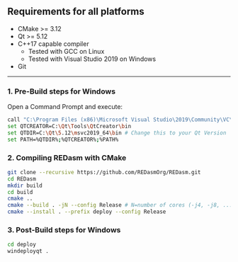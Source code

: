 ## Requirements for all platforms
* CMake >= 3.12
* Qt >= 5.12
* C++17 capable compiler
  * Tested with GCC on Linux
  * Tested with Visual Studio 2019 on Windows
* Git
****
### 1. Pre-Build steps for Windows
Open a Command Prompt and execute:
```bash
call "C:\Program Files (x86)\Microsoft Visual Studio\2019\Community\VC\Auxiliary\Build\vcvars64.bat"
set QTCREATOR=C:\Qt\Tools\QtCreator\bin
set QTDIR=C:\Qt\5.12\msvc2019_64\bin # Change this to your Qt Version
set PATH=%QTDIR%;%QTCREATOR%;%PATH%
```

### 2. Compiling REDasm with CMake

```bash
git clone --recursive https://github.com/REDasmOrg/REDasm.git
cd REDasm
mkdir build
cd build
cmake ..
cmake --build . -jN --config Release # N=number of cores (-j4, -j8, ...)
cmake --install . --prefix deploy --config Release
```

### 3. Post-Build steps for Windows
```bash
cd deploy
windeployqt .
```
